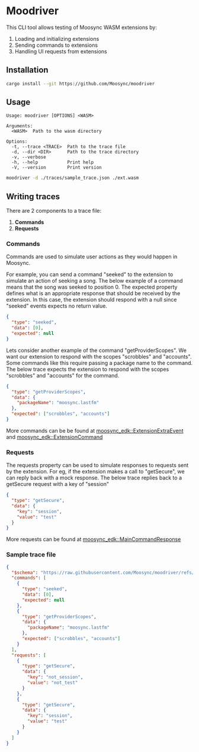 # Moodriver

This CLI tool allows testing of Moosync WASM extensions by:
1. Loading and initializing extensions
2. Sending commands to extensions
3. Handling UI requests from extensions

## Installation

```bash
cargo install --git https://github.com/Moosync/moodriver
```

## Usage

```
Usage: moodriver [OPTIONS] <WASM>

Arguments:
  <WASM>  Path to the wasm directory

Options:
  -t, --trace <TRACE>  Path to the trace file
  -d, --dir <DIR>      Path to the trace directory
  -v, --verbose
  -h, --help           Print help
  -V, --version        Print version
```

```bash
moodriver -d ./traces/sample_trace.json ./ext.wasm
```

## Writing traces

There are 2 components to a trace file:
1. **Commands**
2. **Requests**

### Commands
Commands are used to simulate user actions as they would happen in Moosync.

For example, you can send a command "seeked" to the extension to simulate an action of seeking a song. The below example of a command means that the song was seeked to position 0.
The expected property defines what is an appropriate response that should be received by the extension. In this case, the extension should respond with a null since "seeked" events expects no return value.
```json
{
  "type": "seeked",
  "data": [0],
  "expected": null
}
```

Lets consider another example of the command "getProviderScopes". We want our extension to respond with the scopes "scrobbles" and "accounts". Some commands like this require passing a package name to the command.
The below trace expects the extension to respond with the scopes "scrobbles" and "accounts" for the command.

```json
{
  "type": "getProviderScopes",
  "data": {
    "packageName": "moosync.lastfm"
  },
  "expected": ["scrobbles", "accounts"]
}
```

More commands can be be found at [moosync_edk::ExtensionExtraEvent](https://moosync.app/extensions-sdk/wasm-extension-rs/docs/wasm32-wasip1/doc/moosync_edk/enum.ExtensionExtraEvent.html) and [moosync_edk::ExtensionCommand](https://moosync.app/extensions-sdk/wasm-extension-rs/docs/wasm32-wasip1/doc/moosync_edk/enum.ExtensionCommand.html)

### Requests
The requests property can be used to simulate responses to requests sent by the extension. For eg, if the extension makes a call to "getSecure", we can reply back with a mock response.
The below trace replies back to a getSecure request with a key of "session"

```json
{
  "type": "getSecure",
  "data": {
    "key": "session",
    "value": "test"
  }
}
```

More requests can be found at [moosync_edk::MainCommandResponse](https://moosync.app/extensions-sdk/wasm-extension-rs/docs/wasm32-wasip1/doc/moosync_edk/enum.MainCommandResponse.html)

### Sample trace file
```json
{
  "$schema": "https://raw.githubusercontent.com/Moosync/moodriver/refs/heads/main/schema.json",
  "commands": [
    {
      "type": "seeked",
      "data": [0],
      "expected": null
    },
    {
      "type": "getProviderScopes",
      "data": {
        "packageName": "moosync.lastfm"
      },
      "expected": ["scrobbles", "accounts"]
    }
  ],
  "requests": [
    {
      "type": "getSecure",
      "data": {
        "key": "not_session",
        "value": "not_test"
      }
    },
    {
      "type": "getSecure",
      "data": {
        "key": "session",
        "value": "test"
      }
    }
  ]
}

```
